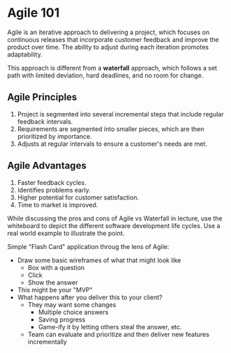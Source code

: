 # Agile 101

Agile is an iterative approach to delivering a project, which focuses on continuous releases that incorporate customer feedback and improve the product over time. The ability to adjust during each iteration promotes adaptability.

This approach is different from a **waterfall** approach, which follows a set path with limited deviation, hard deadlines, and no room for change.

## Agile Principles

1. Project is segmented into several incremental steps that include regular feedback intervals.
1. Requirements are segmented into smaller pieces, which are then prioritized by importance.
1. Adjusts at regular intervals to ensure a customer's needs are met.

## Agile Advantages

1. Faster feedback cycles.
1. Identifies problems early.
1. Higher potential for customer satisfaction.
1. Time to market is improved.

While discussing the pros and cons of Agile vs Waterfall in lecture, use the whiteboard to depict the different software development life cycles. Use a real world example to illustrate the point.

Simple "Flash Card" application throug the lens of Agile:

- Draw some basic wireframes of what that might look like
  - Box with a question
  - Click
  - Show the answer
- This might be your "MVP"
- What happens after you deliver this to your client?
  - They may want some changes
    - Multiple choice answers
    - Saving progress
    - Game-ify it by letting others steal the answer, etc.
  - Team can evaluate and prioritize and then deliver new features incrementally
